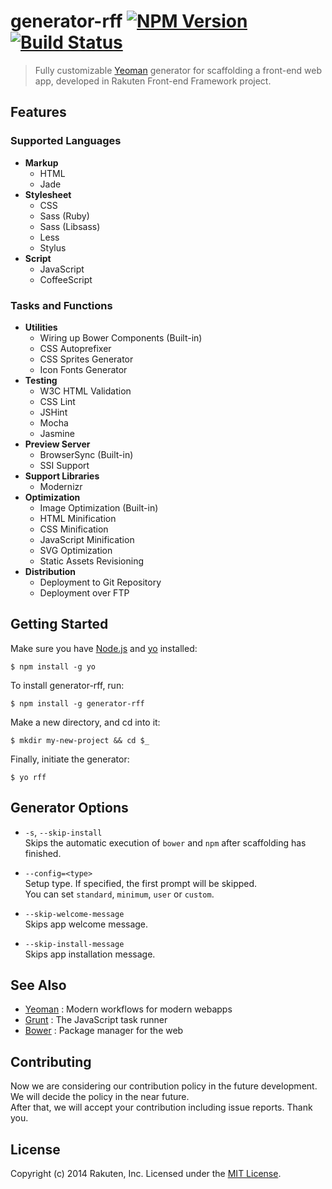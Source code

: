 # generator-rff [![NPM Version][npm-image]][npm-url] [![Build Status][travis-image]][travis-url]

> Fully customizable [Yeoman](http://yeoman.io/) generator for scaffolding a front-end web app, developed in Rakuten Front-end Framework project.

## Features

### Supported Languages
* **Markup**
  * HTML
  * Jade
* **Stylesheet**
  * CSS
  * Sass (Ruby)
  * Sass (Libsass)
  * Less
  * Stylus
* **Script**
  * JavaScript
  * CoffeeScript

### Tasks and Functions

* **Utilities**
  * Wiring up Bower Components (Built-in)
  * CSS Autoprefixer
  * CSS Sprites Generator
  * Icon Fonts Generator
* **Testing**
  * W3C HTML Validation
  * CSS Lint
  * JSHint
  * Mocha
  * Jasmine
* **Preview Server**
  * BrowserSync (Built-in)
  * SSI Support
* **Support Libraries**
  * Modernizr
* **Optimization**
  * Image Optimization (Built-in)
  * HTML Minification
  * CSS Minification
  * JavaScript Minification
  * SVG Optimization
  * Static Assets Revisioning
* **Distribution**
  * Deployment to Git Repository
  * Deployment over FTP

## Getting Started
Make sure you have [Node.js](http://nodejs.org/) and [yo](https://github.com/yeoman/yo) installed:

```shell
$ npm install -g yo
```

To install generator-rff, run:

```shell
$ npm install -g generator-rff
```

Make a new directory, and cd into it:

```shell
$ mkdir my-new-project && cd $_
```

Finally, initiate the generator:

```shell
$ yo rff
```

## Generator Options
* `-s`, `--skip-install`  
  Skips the automatic execution of `bower` and `npm` after scaffolding has finished.

* `--config=<type>`  
  Setup type. If specified, the first prompt will be skipped.  
  You can set `standard`, `minimum`, `user` or `custom`.

* `--skip-welcome-message`  
  Skips app welcome message.

* `--skip-install-message`  
  Skips app installation message.

## See Also
* [Yeoman](http://yeoman.io/) : Modern workflows for modern webapps
* [Grunt](http://gruntjs.com/) : The JavaScript task runner
* [Bower](http://bower.io/) : Package manager for the web

## Contributing
Now we are considering our contribution policy in the future development.
We will decide the policy in the near future.  
After that, we will accept your contribution including issue reports.
Thank you.

## License
Copyright (c) 2014 Rakuten, Inc. Licensed under the [MIT License](http://opensource.org/licenses/MIT).

[npm-image]: https://img.shields.io/npm/v/generator-rff.svg?style=flat
[npm-url]: https://www.npmjs.org/package/generator-rff
[travis-image]: https://img.shields.io/travis/rakuten-frontend/generator-rff/master.svg?style=flat
[travis-url]: https://travis-ci.org/rakuten-frontend/generator-rff
